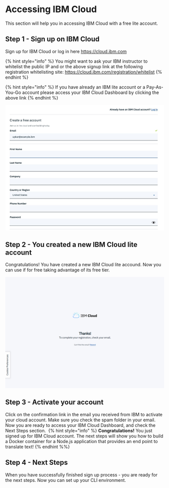 # Accessing IBM Cloud

This section will help you in accessing IBM Cloud with a free lite account.

## Step 1 - Sign up on IBM Cloud

Sign up for IBM Cloud or log in here https://cloud.ibm.com

{% hint style="info" %}
You might want to ask your IBM instructor to whitelist the public IP and or the above signup link at the following registration whitelisting site: https://cloud.ibm.com/registration/whitelist
{% endhint %}

{% hint style="info" %}
If you have already an IBM lite account or a Pay-As-You-Go account please access your IBM Cloud Dashboard by clicking the above link
{% endhint %}

![Please fill out the signup form](../.gitbook/assets/assets_-LtBxDkdPh1ZKmLAzW5v_-Lthq2JQclGJwAQ0avln_-LthsoVO0H0dE2bzYv8y_image.png)

## Step 2 - You created a new IBM Cloud lite account

Congratulations! You have created a new IBM Cloud lite accound. Now you can use if for free taking advantage of its free tier.

![Successful creation of the IBM Cloud account](../.gitbook/assets/assets_-LtBxDkdPh1ZKmLAzW5v_-Ltht0_vGCm5brrUQOK2_-Lthv9SYTDeNr_hNGVAQ_image.png)

## Step 3 - Activate your account

‌Click on the confirmation link in the email you received from IBM to activate your cloud account. Make sure you check the spam folder in your email. Now you are ready to access your IBM Cloud Dashboard, and check the Next Steps section.
‌
{% hint style="info" %}
**Congratulations!** You just signed up for IBM Cloud account. The next steps will show you how to build a Docker container for a Node.js application that provides an end point to translate text!
{% endhint %%}

## Step 4 - Next Steps

When you have successfully finished sign up process - you are ready for the next steps. Now you can set up your CLI environment.
